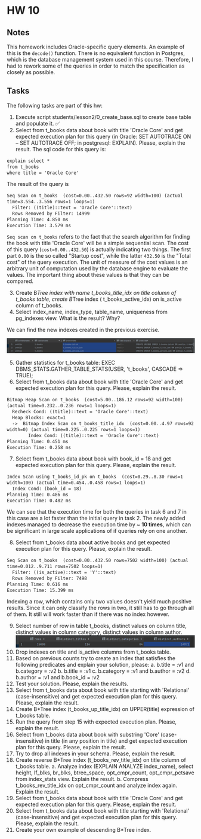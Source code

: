 # HW 10

## Notes

This homework includes Oracle-specific query elements. An example of this is the `decode()` function.
There is no equivalent function in Postgres, which is the database management system used in this course.
Therefore, I had to rework some of the queries in order to match the specification as closely as possible.

## Tasks

The following tasks are part of this hw:

1. Execute script students/lesson2/0_create_base.sql to create base table and populate it. ✅
2. Select from t_books data about book with title 'Oracle Core' and get expected execution plan for this query (in
   Oracle: SET AUTOTRACE ON – SET AUTOTRACE OFF; in postgresql: EXPLAIN). Please, explain the result.
    The sql code for this query is: 

```postgresql
explain select *
from t_books
where title = 'Oracle Core'
```

The result of the query is 
```shell
Seq Scan on t_books  (cost=0.00..432.50 rows=92 width=100) (actual time=3.554..3.556 rows=1 loops=1)
  Filter: ((title)::text = 'Oracle Core'::text)
  Rows Removed by Filter: 14999
Planning Time: 4.850 ms
Execution Time: 3.579 ms
```

`Seq scan on t_books` refers to the fact that the search algorithm for finding the book with title 'Oracle Core' will be a simple sequential scan. The cost of this query (`cost=0.00..432.50`) is actually indicating two things. The first part `0.00` is the so called "Startup cost", while the latter `432.50` is the "Total cost" of the query execution. The unit of measure of the cost values is an arbitrary unit of computation used by the database engine to evaluate the values. The important thing about these values is that they can be compared.

3. Create B*Tree index with name t_books_title_idx on title column of t_books table, create B*Tree index (
   t_books_active_idx) on is_active column of t_books.
4. Select index_name, index_type, table_name, uniqueness from pg_indexes view. What is the result? Why?

We can find the new indexes created in the previous exercise.

![index_screenshot](./res/indexes.png)

5. Gather statistics for t_books table: EXEC DBMS_STATS.GATHER_TABLE_STATS(USER, 't_books', CASCADE => TRUE);
6. Select from t_books data about book with title 'Oracle Core' and get expected execution plan for this query. Please,
   explain the result.
```shell
Bitmap Heap Scan on t_books  (cost=5.00..186.12 rows=92 width=100) (actual time=0.232..0.236 rows=1 loops=1)
  Recheck Cond: ((title)::text = 'Oracle Core'::text)
  Heap Blocks: exact=1
  ->  Bitmap Index Scan on t_books_title_idx  (cost=0.00..4.97 rows=92 width=0) (actual time=0.225..0.225 rows=1 loops=1)
        Index Cond: ((title)::text = 'Oracle Core'::text)
Planning Time: 0.451 ms
Execution Time: 0.258 ms
```

7. Select from t_books data about book with book_id = 18 and get expected execution plan for this query. Please, explain
   the result.
```shell
Index Scan using t_books_id_pk on t_books  (cost=0.29..8.30 rows=1 width=100) (actual time=0.454..0.458 rows=1 loops=1)
  Index Cond: (book_id = 18)
Planning Time: 0.486 ms
Execution Time: 0.482 ms
```

We can see that the execution time for both the queries in task 6 and 7 in this case are a lot faster than the initial query in task 2. The newly added indexes managed to decrease the execution time by ~ **10 times**, which can be significant in large scale applications of if queries rely on one another.

8. Select from t_books data about active books and get expected execution plan for this query. Please, explain the
   result.
```shell
Seq Scan on t_books  (cost=0.00..432.50 rows=7502 width=100) (actual time=0.012..9.711 rows=7502 loops=1)
  Filter: ((is_active)::text = 'Y'::text)
  Rows Removed by Filter: 7498
Planning Time: 0.616 ms
Execution Time: 15.399 ms
```

Indexing a row, which contains only two values doesn't yield much positive results. Since it can only classify the rows in two, it still has to go through all of them. It still will work faster than if there was no index however.

9. Select number of row in table t_books, distinct values on column title, distinct values in column category, distinct
   values in column author.
![](./res/distinct_values.png)
10. Drop indexes on title and is_active columns from t_books table.
11. Based on previous counts try to create an index that satisfies the following predicates and explain your solution,
    please:
    a. b.title = :v1 and b.category = :v2
    b. b.title = :v1
    c. b.category = :v1 and b.author = :v2
    d. b.author = :v1 and b.book_id = :v2
12. Test your solution. Please, explain the results.
13. Select from t_books data about book with title starting with 'Relational' (case-insensitive) and get expected
    execution plan for this query. Please, explain the result.
14. Create B*Tree index (t_books_up_title_idx) on UPPER(title) expression of t_books table.
15. Run the query from step 15 with expected execution plan. Please, explain the result.
16. Select from t_books data about book with substring 'Core' (case-insensitive) in title (in any position in title) and
    get expected execution plan for this query. Please, explain the result.
17. Try to drop all indexes in your schema. Please, explain the result.
18. Create reverse B*Tree index (t_books_rev_title_idx) on title column of t_books table.
    a. Analyze index (EXPLAIN ANALYZE index_name), select height, lf_blks, br_blks, btree_space, opt_cmpr_count,
    opt_cmpr_pctsave from index_stats view. Explain the result.
    b. Compress t_books_rev_title_idx on opt_cmpr_count and analyze index again. Explain the result.
19. Select from t_books data about book with title 'Oracle Core' and get expected execution plan for this query. Please,
    explain the result.
20. Select from t_books data about book with title starting with 'Relational' (case-insensitive) and get expected
    execution plan for this query. Please, explain the result.
21. Create your own example of descending B*Tree index.